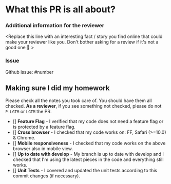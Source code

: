 # What this PR is all about?

### Additional information for the reviewer

\<Replace this line with an interesting fact / story you find online that could make your reviewer like you. Don't bother asking for a review if it's not a good one :rofl: \>

### Issue
Github issue: #number

## Making sure I did my homework

Please check all the notes you took care of. You should have them all checked.
**As a reviewer**, if you see something not checked, please do not `P-LGTM` or `LGTM` the PR.

- [] **Feature Flag** - I verified that my code does not need a feature flag or is protected by a feature flag.
- [] **Cross browser** - I checked that my code works on: FF, Safari (>=10.0) & Chrome.
- [] **Mobile responsiveness** - I checked that my code works on the above browser also in mobile view.
- [] **Up to date with develop** - My branch is up to date with develop and I checked that I'm using the latest pieces in the code and everything still works.
- [] **Unit Tests** - I covered and updated the unit tests according to this commit changes (if necessary).

